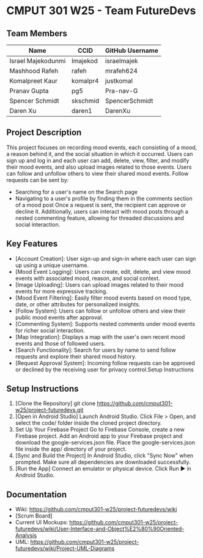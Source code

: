 # CMPUT 301 W25 - Team FutureDevs

## Team Members

| Name        | CCID   | GitHub Username |
| ----------- | ------ | --------------- |
| Israel Majekodunmi | Imajekod | israelmajek     |
| Mashhood Rafeh | rafeh | mrafeh624 |
| Komalpreet Kaur | komalpr4 | justkomal  |
| Pranav Gupta | pg5 | Pra-nav-G    |
| Spencer Schmidt | skschmid | SpencerSchmidt     |
| Daren Xu | daren1 | DarenXu     |

## Project Description

This project focuses on recording mood events, each consisting of a mood, a reason behind it, and the social situation in which it occurred. Users can sign up and log in and each user can add, delete, view, filter, and modify their mood events, and also upload images related to those events.
Users can follow and unfollow others to view their shared mood events. Follow requests can be sent by:
- Searching for a user's name on the Search page
- Navigating to a user's profile by finding them in the comments section of a mood post
Once a request is sent, the recipient can approve or decline it.
Additionally, users can interact with mood posts through a nested commenting feature, allowing for threaded discussions and social interaction.


## Key Features

- [Account Creation]: User sign-up and sign-in where each user can sign up using a unique username.
- [Mood Event Logging]: Users can create, edit, delete, and view mood events with associated mood, reason, and social context.
- [Image Uploading]: Users can upload images related to their mood events for more expressive tracking.
- [Mood Event Filtering]: Easily filter mood events based on mood type, date, or other attributes for personalized insights.
- [Follow System]: Users can follow or unfollow others and view their public mood events after approval.
- [Commenting System]: Supports nested comments under mood events for richer social interaction.
- [Map Integration]: Displays a map with the user's own recent mood events and those of followed users.
- [Search Functionality]: Search for users by name to send follow requests and explore their shared mood history.
- [Request Approval System]: Incoming follow requests can be approved or declined by the receiving user for privacy control.Setup Instructions


## Setup Instructions

1. [Clone the Repository]
git clone https://github.com/cmput301-w25/project-futuredevs.git
2. [Open in Android Studio]
Launch Android Studio.
Click File > Open, and select the code/ folder inside the cloned project directory.
3. Set Up Your Firebase Project
Go to Firebase Console, create a new Firebase project.
Add an Android app to your Firebase project and download the google-services.json file.
Place the google-services.json file inside the app/ directory of your project.
4. [Sync and Build the Project]
In Android Studio, click "Sync Now" when prompted.
Make sure all dependencies are downloaded successfully.
5. [Run the App]
Connect an emulator or physical device.
Click Run ▶️ in Android Studio.

## Documentation

- Wiki: https://github.com/cmput301-w25/project-futuredevs/wiki
- [Scrum Board]
- Current UI Mockups: https://github.com/cmput301-w25/project-futuredevs/wiki/User-Interface-and-Object%E2%80%90Oriented-Analysis
- UML: https://github.com/cmput301-w25/project-futuredevs/wiki/Project-UML-Diagrams
